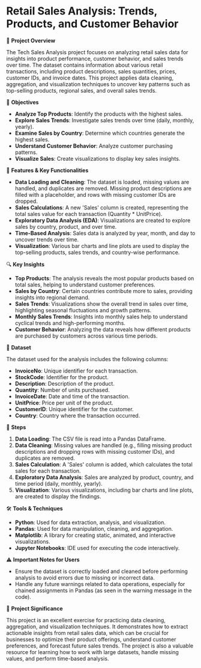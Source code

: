 # Retail Sales Analysis: Trends, Products, and Customer Behavior 

📖 **Project Overview**

The Tech Sales Analysis project focuses on analyzing retail sales data for insights into product performance, customer behavior, and sales trends over time. The dataset contains information about various retail transactions, including product descriptions, sales quantities, prices, customer IDs, and invoice dates. This project applies data cleaning, aggregation, and visualization techniques to uncover key patterns such as top-selling products, regional sales, and overall sales trends.

🎯 **Objectives**

- **Analyze Top Products**: Identify the products with the highest sales.
- **Explore Sales Trends**: Investigate sales trends over time (daily, monthly, yearly).
- **Examine Sales by Country**: Determine which countries generate the highest sales.
- **Understand Customer Behavior**: Analyze customer purchasing patterns.
- **Visualize Sales**: Create visualizations to display key sales insights.

🔑 **Features & Key Functionalities**

- **Data Loading and Cleaning**: The dataset is loaded, missing values are handled, and duplicates are removed. Missing product descriptions are filled with a placeholder, and rows with missing customer IDs are dropped.
- **Sales Calculations**: A new 'Sales' column is created, representing the total sales value for each transaction (Quantity * UnitPrice).
- **Exploratory Data Analysis (EDA)**: Visualizations are created to explore sales by country, product, and over time.
- **Time-Based Analysis**: Sales data is analyzed by year, month, and day to uncover trends over time.
- **Visualization**: Various bar charts and line plots are used to display the top-selling products, sales trends, and country-wise performance.

🔍 **Key Insights**

- **Top Products**: The analysis reveals the most popular products based on total sales, helping to understand customer preferences.
- **Sales by Country**: Certain countries contribute more to sales, providing insights into regional demand.
- **Sales Trends**: Visualizations show the overall trend in sales over time, highlighting seasonal fluctuations and growth patterns.
- **Monthly Sales Trends**: Insights into monthly sales help to understand cyclical trends and high-performing months.
- **Customer Behavior**: Analyzing the data reveals how different products are purchased by customers across various time periods.

📂 **Dataset**

The dataset used for the analysis includes the following columns:

- **InvoiceNo**: Unique identifier for each transaction.
- **StockCode**: Identifier for the product.
- **Description**: Description of the product.
- **Quantity**: Number of units purchased.
- **InvoiceDate**: Date and time of the transaction.
- **UnitPrice**: Price per unit of the product.
- **CustomerID**: Unique identifier for the customer.
- **Country**: Country where the transaction occurred.

📝 **Steps**

1. **Data Loading**: The CSV file is read into a Pandas DataFrame.
2. **Data Cleaning**: Missing values are handled (e.g., filling missing product descriptions and dropping rows with missing customer IDs), and duplicates are removed.
3. **Sales Calculation**: A 'Sales' column is added, which calculates the total sales for each transaction.
4. **Exploratory Data Analysis**: Sales are analyzed by product, country, and time period (daily, monthly, yearly).
5. **Visualization**: Various visualizations, including bar charts and line plots, are created to display the findings.

🛠️ **Tools & Techniques**

- **Python**: Used for data extraction, analysis, and visualization.
- **Pandas**: Used for data manipulation, cleaning, and aggregation.
- **Matplotlib**: A library for creating static, animated, and interactive visualizations.
- **Jupyter Notebooks**: IDE used for executing the code interactively.

⚠️ **Important Notes for Users**

- Ensure the dataset is correctly loaded and cleaned before performing analysis to avoid errors due to missing or incorrect data.
- Handle any future warnings related to data operations, especially for chained assignments in Pandas (as seen in the warning message in the code).
  
🚀 **Project Significance**

This project is an excellent exercise for practicing data cleaning, aggregation, and visualization techniques. It demonstrates how to extract actionable insights from retail sales data, which can be crucial for businesses to optimize their product offerings, understand customer preferences, and forecast future sales trends. The project is also a valuable resource for learning how to work with large datasets, handle missing values, and perform time-based analysis.
